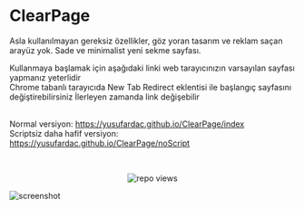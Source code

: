 # ClearPage

Asla kullanılmayan gereksiz özellikler, göz yoran tasarım ve reklam saçan arayüz yok.
Sade ve minimalist yeni sekme sayfası.<br>

Kullanmaya başlamak için aşağıdaki linki web tarayıcınızın varsayılan sayfası yapmanız yeterlidir<br>
Chrome tabanlı tarayıcıda New Tab Redirect eklentisi ile başlangıç sayfasını değiştirebilirsiniz
İlerleyen zamanda link değişebilir<br><br>

Normal versiyon: 
https://yusufardac.github.io/ClearPage/index
<br>
Scriptsiz daha hafif versiyon: 
https://yusufardac.github.io/ClearPage/noScript

<br>
<p align="center">
    <img src="https://visitor-badge.laobi.icu/badge?page_id=yusufardac.ClearPage" alt="repo views"/>
</p>


![screenshot](https://github.com/user-attachments/assets/43f9ddf7-3421-4c34-b920-f13e2f01c991)




